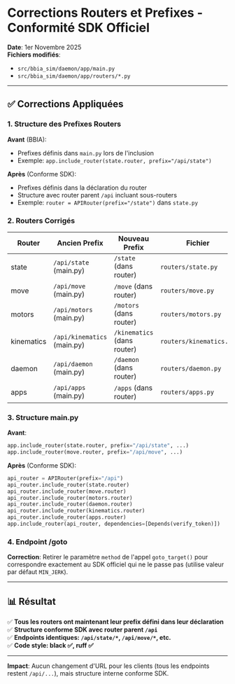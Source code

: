# Corrections Routers et Prefixes - Conformité SDK Officiel

**Date**: 1er Novembre 2025  
**Fichiers modifiés**: 
- `src/bbia_sim/daemon/app/main.py`
- `src/bbia_sim/daemon/app/routers/*.py`

---

## ✅ Corrections Appliquées

### 1. Structure des Prefixes Routers

**Avant** (BBIA):
- Prefixes définis dans `main.py` lors de l'inclusion
- Exemple: `app.include_router(state.router, prefix="/api/state")`

**Après** (Conforme SDK):
- Prefixes définis dans la déclaration du router
- Structure avec router parent `/api` incluant sous-routers
- Exemple: `router = APIRouter(prefix="/state")` dans `state.py`

### 2. Routers Corrigés

| Router | Ancien Prefix | Nouveau Prefix | Fichier |
|--------|---------------|----------------|---------|
| state | `/api/state` (main.py) | `/state` (dans router) | `routers/state.py` |
| move | `/api/move` (main.py) | `/move` (dans router) | `routers/move.py` |
| motors | `/api/motors` (main.py) | `/motors` (dans router) | `routers/motors.py` |
| kinematics | `/api/kinematics` (main.py) | `/kinematics` (dans router) | `routers/kinematics.py` |
| daemon | `/api/daemon` (main.py) | `/daemon` (dans router) | `routers/daemon.py` |
| apps | `/api/apps` (main.py) | `/apps` (dans router) | `routers/apps.py` |

### 3. Structure main.py

**Avant**:
```python
app.include_router(state.router, prefix="/api/state", ...)
app.include_router(move.router, prefix="/api/move", ...)
```

**Après** (Conforme SDK):
```python
api_router = APIRouter(prefix="/api")
api_router.include_router(state.router)
api_router.include_router(move.router)
api_router.include_router(motors.router)
api_router.include_router(daemon.router)
api_router.include_router(kinematics.router)
api_router.include_router(apps.router)
app.include_router(api_router, dependencies=[Depends(verify_token)])
```

### 4. Endpoint /goto

**Correction**: Retirer le paramètre `method` de l'appel `goto_target()` pour correspondre exactement au SDK officiel qui ne le passe pas (utilise valeur par défaut `MIN_JERK`).

---

## 📊 Résultat

✅ **Tous les routers ont maintenant leur prefix défini dans leur déclaration**  
✅ **Structure conforme SDK avec router parent `/api`**  
✅ **Endpoints identiques: `/api/state/*`, `/api/move/*`, etc.**  
✅ **Code style: black ✅, ruff ✅**

---

**Impact**: Aucun changement d'URL pour les clients (tous les endpoints restent `/api/...`), mais structure interne conforme SDK.

